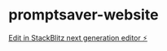 # promptsaver-website

[Edit in StackBlitz next generation editor ⚡️](https://stackblitz.com/~/github.com/somewhereoverthere1/promptsaver-website)